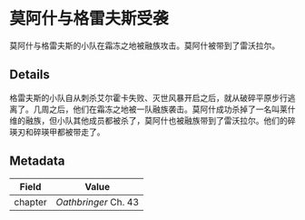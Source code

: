 # 莫阿什与格雷夫斯受袭
莫阿什与格雷夫斯的小队在霜冻之地被融族攻击。莫阿什被带到了雷沃拉尔。

## Details
格雷夫斯的小队自从刺杀艾尔霍卡失败、灭世风暴开启之后，就从破碎平原步行逃离了。几周之后，他们在霜冻之地被一队融族袭击。莫阿什成功杀掉了一名叫莱什维的融族，但小队其他成员都被杀了，莫阿什也被融族带到了雷沃拉尔。他们的碎瑛刃和碎瑛甲都被带走了。

## Metadata
| Field | Value |
| ----- | ----- |
| chapter | *Oathbringer* Ch. 43 |
